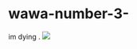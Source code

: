 # wawa-number-3-
im dying . ![](https://wilardo.crd.co/assets/images/gallery28/76aaa489_original.gif?v=618e2dfe)
